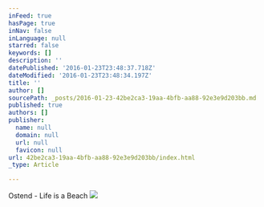 ```yaml
---
inFeed: true
hasPage: true
inNav: false
inLanguage: null
starred: false
keywords: []
description: ''
datePublished: '2016-01-23T23:48:37.718Z'
dateModified: '2016-01-23T23:48:34.197Z'
title: ''
author: []
sourcePath: _posts/2016-01-23-42be2ca3-19aa-4bfb-aa88-92e3e9d203bb.md
published: true
authors: []
publisher:
  name: null
  domain: null
  url: null
  favicon: null
url: 42be2ca3-19aa-4bfb-aa88-92e3e9d203bb/index.html
_type: Article

---
```

Ostend - Life is a Beach
![](https://the-grid-user-content.s3-us-west-2.amazonaws.com/a60c180b-888f-4211-8db2-15aae0b264b6.jpg)
